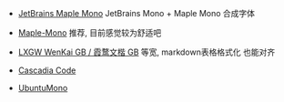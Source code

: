 * [JetBrains Maple Mono](https://github.com/SpaceTimee/Fusion-JetBrainsMapleMono)
JetBrains Mono + Maple Mono 合成字体

* [Maple-Mono](https://github.com/subframe7536/Maple-font)
推荐, 目前感觉较为舒适吧

* [LXGW WenKai GB / 霞鹜文楷 GB](https://github.com/lxgw/LxgwWenkaiGB)
等宽, markdown表格格式化 也能对齐

* [Cascadia Code](https://github.com/microsoft/cascadia-code)
* [UbuntuMono](https://github.com/powerline/fonts/tree/master/UbuntuMono)
